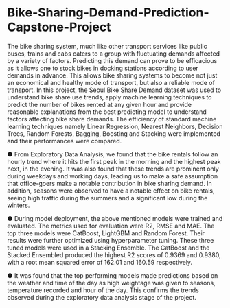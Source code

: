 # Bike-Sharing-Demand-Prediction-Capstone-Project
The bike sharing system, much like other transport services like public buses, trains and cabs
caters to a group with fluctuating demands affected by a variety of factors. Predicting this
demand can prove to be efficacious as it allows one to stock bikes in docking stations
according to user demands in advance. This allows bike sharing systems to become not just
an economical and healthy mode of transport, but also a reliable mode of transport.
In this project, the Seoul Bike Share Demand dataset was used to understand bike share use
trends, apply machine learning techniques to predict the number of bikes rented at any given
hour and provide reasonable explanations from the best predicting model to understand
factors affecting bike share demands.
The efficiency of standard machine learning techniques namely Linear Regression, Nearest
Neighbors, Decision Trees, Random Forests, Bagging, Boosting and Stacking were
implemented and their performances were compared.

  ● From Exploratory Data Analysis, we found that the bike rentals follow an hourly trend
where it hits the first peak in the morning and the highest peak next, in the evening. It
was also found that these trends are prominent only during weekdays and working
days, leading us to make a safe assumption that office-goers make a notable
contribution in bike sharing demand. In addition, seasons were observed to have a
notable effect on bike rentals, seeing high traffic during the summers and a significant
low during the winters.

  ● During model deployment, the above mentioned models were trained and evaluated.
The metrics used for evaluation were R2, RMSE and MAE. The top three models were
CatBoost, LightGBM and Random Forest. Their results were further optimized using
hyperparameter tuning. These three tuned models were used in a Stacking Ensemble.
The CatBoost and the Stacked Ensembled produced the highest R2 scores of 0.9369
and 0.9380, with a root mean squared error of 162.01 and 160.59 respectively.

  ● It was found that the top performing models made predictions based on the weather
and time of the day as high weightage was given to seasons, temperature recorded
and hour of the day. This confirms the trends observed during the exploratory data
analysis stage of the project.
